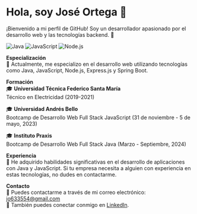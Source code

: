 # Hola, soy José Ortega 👋

¡Bienvenido a mi perfil de GitHub! Soy un desarrollador apasionado por el desarrollo web y las tecnologías backend. 🚀


![Java](https://img.shields.io/badge/Java-ED8B00?style=for-the-badge&logo=java&logoColor=white)
![JavaScript](https://img.shields.io/badge/JavaScript-F7DF1E?style=for-the-badge&logo=javascript&logoColor=black)
![Node.js](https://img.shields.io/badge/Node.js-43853D?style=for-the-badge&logo=node.js&logoColor=white)


**Especialización**  
🔧 Actualmente, me especializo en el desarrollo web utilizando tecnologías como Java, JavaScript, Node.js, Express.js y Spring Boot.

**Formación**  
🎓 **Universidad Técnica Federico Santa María**  
  Técnico en Electricidad (2019-2021)

🎓 **Universidad Andrés Bello**  
  Bootcamp de Desarrollo Web Full Stack JavaScript (31 de noviembre - 5 de mayo, 2023)

🎓 **Instituto Praxis**  
  Bootcamp de Desarrollo Web Full Stack Java (Marzo - Septiembre, 2024)

**Experiencia**  
💼 He adquirido habilidades significativas en el desarrollo de aplicaciones con Java y JavaScript. Si tu empresa necesita a alguien con experiencia en estas tecnologías, no dudes en contactarme.

**Contacto**  
📧 Puedes contactarme a través de mi correo electrónico: [jo633554@gmail.com](mailto:jo633554@gmail.com)  
🔗 También puedes conectar conmigo en [LinkedIn](https://www.linkedin.com/in/jos%C3%A9-abraham-ortega-oyarz%C3%BAn-389851247/).
